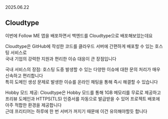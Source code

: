 2025.06.22

## Cloudtype

이번에 Follow ME 앱을 배포하면서 백엔드를 Cloudtype으로 배포해보았는데요

 Cloudtype은 GitHub에 작성한 코드를 클라우드 서버에 간편하게 배포할 수 있는 호스팅 서비스로<br> 국내 기업의 강력한 지원과 편리한 이슈 대응이 큰 장점입니다

 국내 서비스의 장점: 호스팅 도중 발생할 수 있는 다양한 이슈에 대한 문의 처리가 매우 신속하고 편리합니다<br> 특히 도메인 생성 문제로 발생한 이슈를 온라인 채팅을 통해 즉시 해결할 수 있습니다

 Hobby 모드 제공: Cloudtype은 Hobby 모드를 통해 1GB 메모리를 무료로 제공하고 프리뷰 도메인과 HTTPS(TLS) 인증서를 자동으로 발급받을 수 있어 프로젝트 배포에 아주 적합한 환경을 제공합니다<br>
근데 프리티어는 하루에 한 번 서버가 꺼지기 때문에 이건 유의해야할듯 합니다

